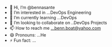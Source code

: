 - 👋 Hi, I’m @bennasante
- 👀 I’m interested in ...DevOps Engineering
- 🌱 I’m currently learning ...DevOps
- 💞️ I’m looking to collaborate on ..DevOps Projects
- 📫 How to reach me ...benn.boat@yahoo.com
- 😄 Pronouns: ...He
- ⚡ Fun fact: ...

<!---
bennasante/bennasante is a ✨ special ✨ repository because its `README.md` (this file) appears on your GitHub profile.
You can click the Preview link to take a look at your changes.
--->

